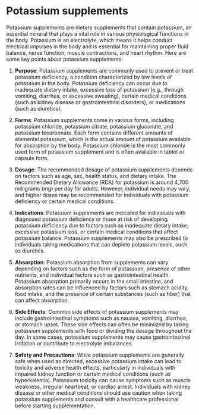 # Potassium supplements

Potassium supplements are dietary supplements that contain potassium, an essential mineral that plays a vital role in various physiological functions in the body. Potassium is an electrolyte, which means it helps conduct electrical impulses in the body and is essential for maintaining proper fluid balance, nerve function, muscle contractions, and heart rhythm. Here are some key points about potassium supplements:

1. **Purpose**: Potassium supplements are commonly used to prevent or treat potassium deficiency, a condition characterized by low levels of potassium in the body. Potassium deficiency can occur due to inadequate dietary intake, excessive loss of potassium (e.g., through vomiting, diarrhea, or excessive sweating), certain medical conditions (such as kidney disease or gastrointestinal disorders), or medications (such as diuretics).

2. **Forms**: Potassium supplements come in various forms, including potassium chloride, potassium citrate, potassium gluconate, and potassium bicarbonate. Each form contains different amounts of elemental potassium, which is the actual amount of potassium available for absorption by the body. Potassium chloride is the most commonly used form of potassium supplement and is often available in tablet or capsule form.

3. **Dosage**: The recommended dosage of potassium supplements depends on factors such as age, sex, health status, and dietary intake. The Recommended Dietary Allowance (RDA) for potassium is around 4,700 milligrams (mg) per day for adults. However, individual needs may vary, and higher doses may be recommended for individuals with potassium deficiency or certain medical conditions.

4. **Indications**: Potassium supplements are indicated for individuals with diagnosed potassium deficiency or those at risk of developing potassium deficiency due to factors such as inadequate dietary intake, excessive potassium loss, or certain medical conditions that affect potassium balance. Potassium supplements may also be prescribed to individuals taking medications that can deplete potassium levels, such as diuretics.

5. **Absorption**: Potassium absorption from supplements can vary depending on factors such as the form of potassium, presence of other nutrients, and individual factors such as gastrointestinal health. Potassium absorption primarily occurs in the small intestine, and absorption rates can be influenced by factors such as stomach acidity, food intake, and the presence of certain substances (such as fiber) that can affect absorption.

6. **Side Effects**: Common side effects of potassium supplements may include gastrointestinal symptoms such as nausea, vomiting, diarrhea, or stomach upset. These side effects can often be minimized by taking potassium supplements with food or dividing the dosage throughout the day. In some cases, potassium supplements may cause gastrointestinal irritation or contribute to electrolyte imbalances.

7. **Safety and Precautions**: While potassium supplements are generally safe when used as directed, excessive potassium intake can lead to toxicity and adverse health effects, particularly in individuals with impaired kidney function or certain medical conditions (such as hyperkalemia). Potassium toxicity can cause symptoms such as muscle weakness, irregular heartbeat, or cardiac arrest. Individuals with kidney disease or other medical conditions should use caution when taking potassium supplements and consult with a healthcare professional before starting supplementation.